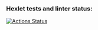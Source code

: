 ### Hexlet tests and linter status:
[![Actions Status](https://github.com/marycia624/data-analytics-project-92/actions/workflows/hexlet-check.yml/badge.svg)](https://github.com/marycia624/data-analytics-project-92/actions)